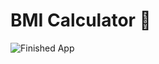

# BMI Calculator 💪




![Finished App](https://github.com/28amit/Images/blob/master/bmi-calc-demo.gif)
